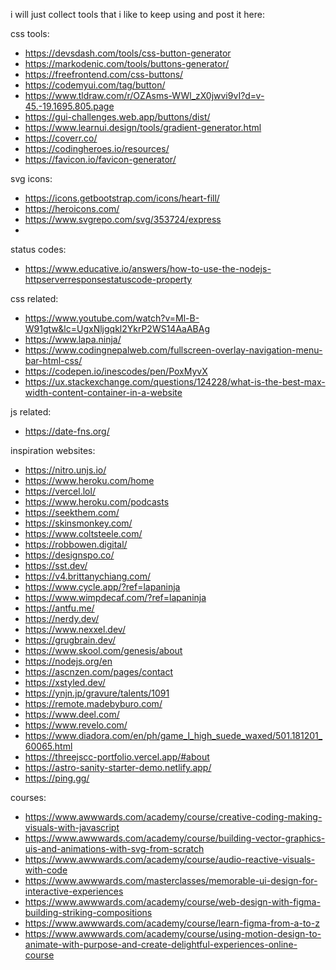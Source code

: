i will just collect tools that i like to keep using and post it here:

css tools:
- https://devsdash.com/tools/css-button-generator
- https://markodenic.com/tools/buttons-generator/
- https://freefrontend.com/css-buttons/
- https://codemyui.com/tag/button/
- https://www.tldraw.com/r/OZAsms-WWl_zX0jwvi9vI?d=v-45.-19.1695.805.page
- https://gui-challenges.web.app/buttons/dist/
- https://www.learnui.design/tools/gradient-generator.html
- https://coverr.co/
- https://codingheroes.io/resources/
- https://favicon.io/favicon-generator/

svg icons:
- https://icons.getbootstrap.com/icons/heart-fill/
- https://heroicons.com/
- https://www.svgrepo.com/svg/353724/express
- 

status codes:
- https://www.educative.io/answers/how-to-use-the-nodejs-httpserverresponsestatuscode-property

css related:
- https://www.youtube.com/watch?v=Ml-B-W91gtw&lc=UgxNljgqkl2YkrP2WS14AaABAg
- https://www.lapa.ninja/
- https://www.codingnepalweb.com/fullscreen-overlay-navigation-menu-bar-html-css/
- https://codepen.io/inescodes/pen/PoxMyvX
- https://ux.stackexchange.com/questions/124228/what-is-the-best-max-width-content-container-in-a-website

js related:
- https://date-fns.org/

inspiration websites:
- https://nitro.unjs.io/
- https://www.heroku.com/home
- https://vercel.lol/
- https://www.heroku.com/podcasts
- https://seekthem.com/
- https://skinsmonkey.com/
- https://www.coltsteele.com/
- https://robbowen.digital/
- https://designspo.co/
- https://sst.dev/
- https://v4.brittanychiang.com/
- https://www.cycle.app/?ref=lapaninja
- https://www.wimpdecaf.com/?ref=lapaninja
- https://antfu.me/
- https://nerdy.dev/
- https://www.nexxel.dev/
- https://grugbrain.dev/
- https://www.skool.com/genesis/about
- https://nodejs.org/en
- https://ascnzen.com/pages/contact
- https://xstyled.dev/
- https://ynjn.jp/gravure/talents/1091
- https://remote.madebyburo.com/
- https://www.deel.com/
- https://www.revelo.com/
- https://www.diadora.com/en/ph/game_l_high_suede_waxed/501.181201_60065.html
- https://threejscc-portfolio.vercel.app/#about
- https://astro-sanity-starter-demo.netlify.app/
- https://ping.gg/

courses:
- https://www.awwwards.com/academy/course/creative-coding-making-visuals-with-javascript
- https://www.awwwards.com/academy/course/building-vector-graphics-uis-and-animations-with-svg-from-scratch
- https://www.awwwards.com/academy/course/audio-reactive-visuals-with-code
- https://www.awwwards.com/masterclasses/memorable-ui-design-for-interactive-experiences
- https://www.awwwards.com/academy/course/web-design-with-figma-building-striking-compositions
- https://www.awwwards.com/academy/course/learn-figma-from-a-to-z
- https://www.awwwards.com/academy/course/using-motion-design-to-animate-with-purpose-and-create-delightful-experiences-online-course
